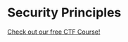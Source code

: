 # Security Principles

[Check out our free CTF Course!](https://academy.hoppersroppers.org/mod/page/view.php?id=892)

